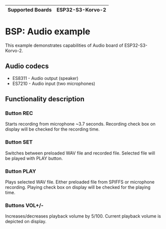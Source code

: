 | Supported Boards | ESP32-S3-Korvo-2 |
| ---------------- | ---------------- |

# BSP: Audio example

This example demonstrates capabilities of Audio board of ESP32-S3-Korvo-2.

## Audio codecs
- ES8311 - Audio output (speaker)
- ES7210 - Audio input (two microphones)

## Functionality description
### Button REC
Starts recording from microphone ~3.7 seconds.
Recording check box on display will be checked for the recording time.

### Button SET
Switches between preloaded WAV file and recorded file.
Selected file will be played with PLAY button.

### Button PLAY
Plays selected WAV file.
Either preloaded file from SPIFFS or microphone recording.
Playing check box on display will be checked for the playing time.

### Buttons VOL+/-
Increases/decreases playback volume by 5/100.
Current playback volume is depicted on display.
